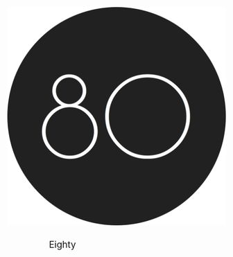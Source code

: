 <img src="https://github.com/npezza93/eighty/blob/master/app/assets/images/rounded-logo.png" style="padding:0 125px;" alt="Eighty">

<h2 style="border:0;text-align:center;font-weight:normal;">Eighty</h2>
